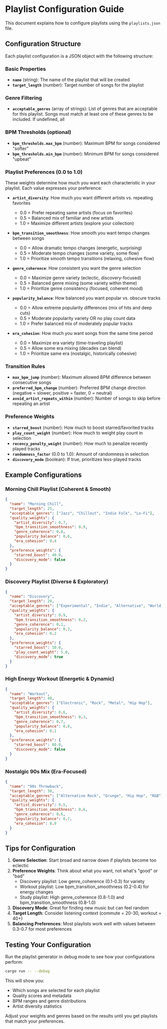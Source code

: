 # Playlist Configuration Guide

This document explains how to configure playlists using the `playlists.json` file.

## Configuration Structure

Each playlist configuration is a JSON object with the following structure:

### Basic Properties

- **`name`** (string): The name of the playlist that will be created
- **`target_length`** (number): Target number of songs for the playlist

### Genre Filtering

- **`acceptable_genres`** (array of strings): List of genres that are acceptable for this playlist. Songs must match at least one of these genres to be included. If undefined, all 

### BPM Thresholds (optional)

- **`bpm_thresholds.max_bpm`** (number): Maximum BPM for songs considered "softer"
- **`bpm_thresholds.min_bpm`** (number): Minimum BPM for songs considered "upbeat"

### Playlist Preferences (0.0 to 1.0)

These weights determine how much you want each characteristic in your playlist. Each value expresses your preference:

- **`artist_diversity`**: How much you want different artists vs. repeating favorites
  - 0.0 = Prefer repeating same artists (focus on favorites)
  - 0.5 = Balanced mix of familiar and new artists
  - 1.0 = Maximize different artists (explore your collection)

- **`bpm_transition_smoothness`**: How smooth you want tempo changes between songs
  - 0.0 = Allow dramatic tempo changes (energetic, surprising)
  - 0.5 = Moderate tempo changes (some variety, some flow)
  - 1.0 = Prioritize smooth tempo transitions (relaxing, cohesive flow)

- **`genre_coherence`**: How consistent you want the genre selection
  - 0.0 = Maximize genre variety (eclectic, discovery-focused)
  - 0.5 = Balanced genre mixing (some variety within theme)
  - 1.0 = Prioritize genre consistency (focused, coherent mood)

- **`popularity_balance`**: How balanced you want popular vs. obscure tracks
  - 0.0 = Allow extreme popularity differences (mix of hits and deep cuts)
  - 0.5 = Moderate popularity variety OR no play count data
  - 1.0 = Prefer balanced mix of moderately popular tracks

- **`era_cohesion`**: How much you want songs from the same time period
  - 0.0 = Maximize era variety (time-traveling playlist)
  - 0.5 = Allow some era mixing (decades can blend)
  - 1.0 = Prioritize same era (nostalgic, historically cohesive)

### Transition Rules

- **`max_bpm_jump`** (number): Maximum allowed BPM difference between consecutive songs
- **`preferred_bpm_change`** (number): Preferred BPM change direction (negative = slower, positive = faster, 0 = neutral)
- **`avoid_artist_repeats_within`** (number): Number of songs to skip before repeating an artist

### Preference Weights

- **`starred_boost`** (number): How much to boost starred/favorited tracks
- **`play_count_weight`** (number): How much to weight play count in selection
- **`recency_penalty_weight`** (number): How much to penalize recently played tracks
- **`randomness_factor`** (0.0 to 1.0): Amount of randomness in selection
- **`discovery_mode`** (boolean): If true, prioritizes less-played tracks

## Example Configurations

### Morning Chill Playlist (Coherent & Smooth)
```json
{
  "name": "Morning Chill",
  "target_length": 25,
  "acceptable_genres": ["Jazz", "Chillout", "Indie Folk", "Lo-Fi"],
  "quality_weights": {
    "artist_diversity": 0.7,
    "bpm_transition_smoothness": 0.9,
    "genre_coherence": 0.8,
    "popularity_balance": 0.6,
    "era_cohesion": 0.4
  },
  "preference_weights": {
    "starred_boost": 40.0,
    "discovery_mode": false
  }
}
```

### Discovery Playlist (Diverse & Exploratory)
```json
{
  "name": "Discovery",
  "target_length": 20,
  "acceptable_genres": ["Experimental", "Indie", "Alternative", "World Music"],
  "quality_weights": {
    "artist_diversity": 0.9,
    "bpm_transition_smoothness": 0.2,
    "genre_coherence": 0.1,
    "popularity_balance": 0.3,
    "era_cohesion": 0.2
  },
  "preference_weights": {
    "starred_boost": 10.0,
    "play_count_weight": 5.0,
    "discovery_mode": true
  }
}
```

### High Energy Workout (Energetic & Dynamic)
```json
{
  "name": "Workout",
  "target_length": 40,
  "acceptable_genres": ["Electronic", "Rock", "Metal", "Hip Hop"],
  "quality_weights": {
    "artist_diversity": 0.6,
    "bpm_transition_smoothness": 0.3,
    "genre_coherence": 0.7,
    "popularity_balance": 0.8,
    "era_cohesion": 0.1
  },
  "preference_weights": {
    "starred_boost": 80.0,
    "discovery_mode": false
  }
}
```

### Nostalgic 90s Mix (Era-Focused)
```json
{
  "name": "90s Throwback",
  "target_length": 30,
  "acceptable_genres": ["Alternative Rock", "Grunge", "Hip Hop", "R&B"],
  "quality_weights": {
    "artist_diversity": 0.5,
    "bpm_transition_smoothness": 0.6,
    "genre_coherence": 0.6,
    "popularity_balance": 0.7,
    "era_cohesion": 0.9
  }
}
```

## Tips for Configuration

1. **Genre Selection**: Start broad and narrow down if playlists become too eclectic
2. **Preference Weights**: Think about what you want, not what's "good" or "bad"
   - Discovery playlist: Low genre_coherence (0.1-0.3) for variety
   - Workout playlist: Low bpm_transition_smoothness (0.2-0.4) for energy changes
   - Study playlist: High genre_coherence (0.8-1.0) and bpm_transition_smoothness (0.8-1.0)
3. **Discovery Mode**: Great for finding new music but can feel random
4. **Target Length**: Consider listening context (commute = 20-30, workout = 40+)
5. **Balancing Preferences**: Most playlists work well with values between 0.3-0.7 for most preferences

## Testing Your Configuration

Run the playlist generator in debug mode to see how your configurations perform:
```bash
cargo run -- --debug
```

This will show you:
- Which songs are selected for each playlist
- Quality scores and metadata
- BPM ranges and genre distributions
- Artist diversity statistics

Adjust your weights and genres based on the results until you get playlists that match your preferences.
